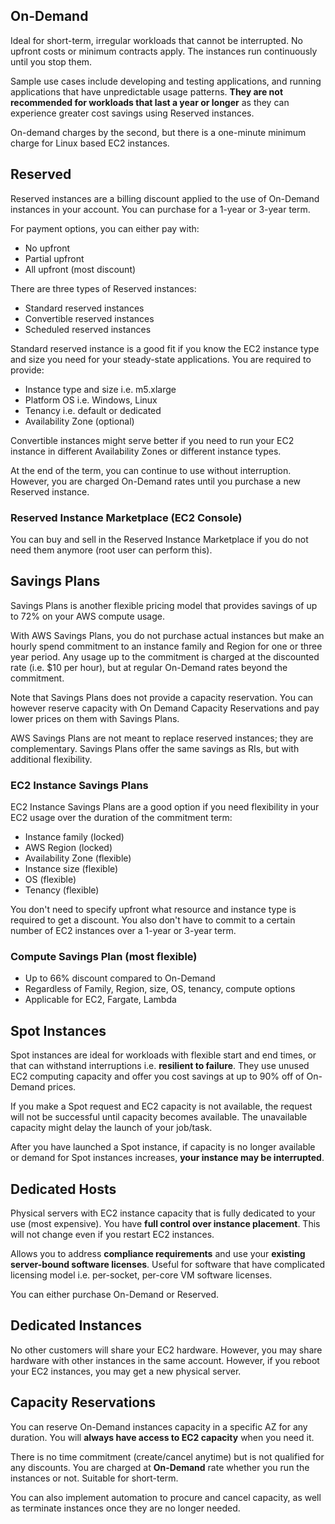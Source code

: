 ## On-Demand

Ideal for short-term, irregular workloads that cannot be interrupted. No upfront costs or minimum contracts apply. The instances run continuously until you stop them.

Sample use cases include developing and testing applications, and running applications that have unpredictable usage patterns. **They are not recommended for workloads that last a year or longer** as they can experience greater cost savings using Reserved instances.

On-demand charges by the second, but there is a one-minute minimum charge for Linux based EC2 instances.

## Reserved

Reserved instances are a billing discount applied to the use of On-Demand instances in your account. You can purchase for a 1-year or 3-year term.

For payment options, you can either pay with:

- No upfront
- Partial upfront
- All upfront (most discount)

There are three types of Reserved instances:

- Standard reserved instances
- Convertible reserved instances
- Scheduled reserved instances

Standard reserved instance is a good fit if you know the EC2 instance type and size you need for your steady-state applications. You are required to provide:

- Instance type and size i.e. m5.xlarge
- Platform OS i.e. Windows, Linux
- Tenancy i.e. default or dedicated
- Availability Zone (optional)

Convertible instances might serve better if you need to run your EC2 instance in different Availability Zones or different instance types.

At the end of the term, you can continue to use without interruption. However, you are charged On-Demand rates until you purchase a new Reserved instance.

### Reserved Instance Marketplace (EC2 Console)

You can buy and sell in the Reserved Instance Marketplace if you do not need them anymore (root user can perform this).

## Savings Plans

Savings Plans is another flexible pricing model that provides savings of up to 72% on your AWS compute usage.

With AWS Savings Plans, you do not purchase actual instances but make an hourly spend commitment to an instance family and Region for one or three year period. Any usage up to the commitment is charged at the discounted rate (i.e. $10 per hour), but at regular On-Demand rates beyond the commitment.

Note that Savings Plans does not provide a capacity reservation. You can however reserve capacity with On Demand Capacity Reservations and pay lower prices on them with Savings Plans.

AWS Savings Plans are not meant to replace reserved instances; they are complementary. Savings Plans offer the same savings as RIs, but with additional flexibility.

### EC2 Instance Savings Plans

EC2 Instance Savings Plans are a good option if you need flexibility in your EC2 usage over the duration of the commitment term:

- Instance family (locked)
- AWS Region (locked)
- Availability Zone (flexible)
- Instance size (flexible)
- OS (flexible)
- Tenancy (flexible)

You don't need to specify upfront what resource and instance type is required to get a discount. You also don't have to commit to a certain number of EC2 instances over a 1-year or 3-year term.

### Compute Savings Plan (most flexible)

- Up to 66% discount compared to On-Demand
- Regardless of Family, Region, size, OS, tenancy, compute options
- Applicable for EC2, Fargate, Lambda

## Spot Instances

Spot instances are ideal for workloads with flexible start and end times, or that can withstand interruptions i.e. **resilient to failure**. They use unused EC2 computing capacity and offer you cost savings at up to 90% off of On-Demand prices.

If you make a Spot request and EC2 capacity is not available, the request will not be successful until capacity becomes available. The unavailable capacity might delay the launch of your job/task.

After you have launched a Spot instance, if capacity is no longer available or demand for Spot instances increases, **your instance may be interrupted**.

## Dedicated Hosts

Physical servers with EC2 instance capacity that is fully dedicated to your use (most expensive). You have **full control over instance placement**. This will not change even if you restart EC2 instances.

Allows you to address **compliance requirements** and use your **existing server-bound software licenses**. Useful for software that have complicated licensing model i.e. per-socket, per-core VM software licenses.

You can either purchase On-Demand or Reserved.

## Dedicated Instances

No other customers will share your EC2 hardware. However, you may share hardware with other instances in the same account. However, if you reboot your EC2 instances, you may get a new physical server.

## Capacity Reservations

You can reserve On-Demand instances capacity in a specific AZ for any duration. You will **always have access to EC2 capacity** when you need it.

There is no time commitment (create/cancel anytime) but is not qualified for any discounts. You are charged at **On-Demand** rate whether you run the instances or not. Suitable for short-term.

You can also implement automation to procure and cancel capacity, as well as terminate instances once they are no longer needed.
